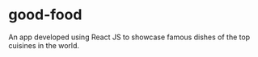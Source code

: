 # good-food
An app developed using React JS to showcase famous dishes of the top cuisines in the world.
